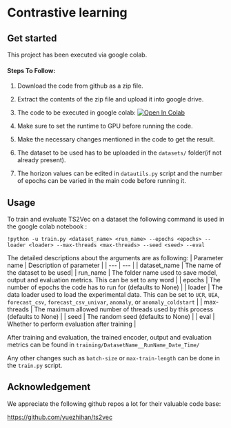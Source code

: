 # Contrastive learning

## Get started
This project has been executed via google colab.

#### Steps To Follow:

1. Download the code from github as a zip file.

2. Extract the contents of the zip file and upload it into google drive.

3. The code to be executed in google colab:  [![Open In Colab](https://colab.research.google.com/assets/colab-badge.svg)](https://colab.research.google.com/drive/13BB40YyJqTADIr1rrp_Xfu4wbX9-2kia)

4. Make sure to set the runtime to GPU before running the code.

5. Make the necessary changes mentioned in the code to get the result.

6. The dataset to be used has to be uploaded in the `datasets/` folder(if not already present).

7. The horizon values can be edited in `datautils.py` script and the number of epochs can be varied in the main code before running it. 

## Usage

To train and evaluate TS2Vec on a dataset the following command is used in the google colab notebook :

```train & evaluate
!python -u train.py <dataset_name> <run_name> --epochs <epochs> --loader <loader> --max-threads <max-threads> --seed <seed> --eval
```
The detailed descriptions about the arguments are as following:
| Parameter name | Description of parameter |
| --- | --- |
| dataset_name | The name of the dataset to be used|
| run_name | The folder name used to save model, output and evaluation metrics. This can be set to any word |
| epochs | The number of epochs the code has to run for (defaults to None) |
| loader | The data loader used to load the experimental data. This can be set to `UCR`, `UEA`, `forecast_csv`, `forecast_csv_univar`, `anomaly`, or `anomaly_coldstart` |
| max-threads | The maximum allowed number of threads used by this process (defaults to None) |
| seed | The random seed (defaults to None) |
| eval | Whether to perform evaluation after training |

After training and evaluation, the trained encoder, output and evaluation metrics can be found in `training/DatasetName__RunName_Date_Time/`


Any other changes such as `batch-size` or `max-train-length` can be done in the `train.py` script.

## Acknowledgement

We appreciate the following github repos a lot for their valuable code base:

https://github.com/yuezhihan/ts2vec
